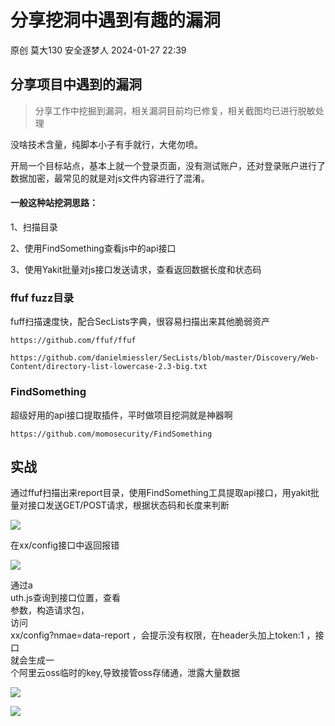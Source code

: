#  分享挖洞中遇到有趣的漏洞   
原创 莫大130  安全逐梦人   2024-01-27 22:39  
  
## 分享项目中遇到的漏洞   
> 分享工作中挖掘到漏洞，相关漏洞目前均已修复，相关截图均已进行脱敏处理  
  
没啥技术含量，纯脚本小子有手就行，大佬勿喷。  
  
  
  
  
开局一个目标站点，基本上就一个登录页面，没有测试账户，还对登录账户进行了数据加密，最常见的就是对js文件内容进行了混淆。  
#### 一般这种站挖洞思路：  
  
1、扫描目录  
  
2、使用FindSomething查看js中的api接口  
  
3、使用Yakit批量对js接口发送请求，查看返回数据长度和状态码  
### ffuf fuzz目录  
  
fuff扫描速度快，配合SecLists字典，很容易扫描出来其他脆弱资产  
```
https://github.com/ffuf/ffuf

https://github.com/danielmiessler/SecLists/blob/master/Discovery/Web-Content/directory-list-lowercase-2.3-big.txt

```  
### FindSomething  
  
超级好用的api接口提取插件，平时做项目挖洞就是神器啊  
```
https://github.com/momosecurity/FindSomething

```  
##  实战   
  
通过ffuf扫描出来report目录，使用FindSomething工具提取api接口，用yakit批量对接口发送GET/POST请求，根据状态码和长度来判断  
  
![](https://mmbiz.qpic.cn/sz_mmbiz_png/vOGOib9z4Wz4bbe9A5BWib8R7LzjohxvP0gzBTLy7FRjV4wIMIPfiaKZQJLEgOxoXBESje52eokPI7wiaHdo9INSDQ/640?wx_fmt=png&from=appmsg "")  
  
  
在xx/config接口中返回报错  
  
![](https://mmbiz.qpic.cn/sz_mmbiz_png/vOGOib9z4Wz4bbe9A5BWib8R7LzjohxvP0vozlYovn0OwJnURoqeM2zL8lmu4eQwkibxqibeTiclCC8nuUGPmiaDZkyw/640?wx_fmt=png&from=appmsg "")  
  
通过a  
uth.js查询到接口位置，查看  
参数，构造请求包，  
访问  
xx/config?nmae=data-report ，会提示没有权限，在header头加上token:1 ，接口  
就会生成一  
个阿里云oss临时的key,导致接管oss存储通，泄露大量数据  
  
  
![](https://mmbiz.qpic.cn/sz_mmbiz_png/vOGOib9z4Wz4bbe9A5BWib8R7LzjohxvP0UF2iaM8N9gxrCRSWZibRfvwo0or3H1zS0GRsepK8Na7hJygyfyAUskpA/640?wx_fmt=png&from=appmsg "")  
  
![](https://mmbiz.qpic.cn/sz_mmbiz_png/vOGOib9z4Wz4bbe9A5BWib8R7LzjohxvP0hD4QxLJ6GBtbHdWvicetWNZ0N41FiaGvibZtfj70fY7dBEXQo64QfiaicEQ/640?wx_fmt=png&from=appmsg "")  
  
  
  
